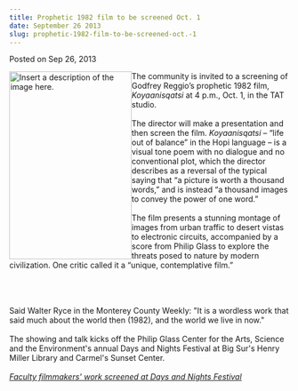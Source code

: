 ```yaml
---
title: Prophetic 1982 film to be screened Oct. 1
date: September 26 2013
slug: prophetic-1982-film-to-be-screened-oct.-1
---
```


 



<span class="date">Posted on Sep 26, 2013    </span>
<p><img alt="Insert a description of the image here." src="https://news.csumb.edu/sites/default/files/65/attachments/news/images/220px-koyaanisqatsi_poster.png" style="float:left; width:220px; height:338px">The community is
invited to a screening of Godfrey Reggio&#x2019;s prophetic 1982 film,
<em>Koyaanisqatsi</em> at 4 p.m., Oct. 1, in the TAT studio.<br>
<br>
The director will make a presentation and then screen the film.
<em>Koyaanisqatsi</em> &#x2013; &#x201C;life out of balance&#x201D; in the Hopi language
&#x2013; is a visual tone poem with no dialogue and no conventional plot,
which the director describes as a reversal of the typical saying
that &#x201C;a picture is worth a thousand words,&#x201D; and is instead &#x201C;a
thousand images to convey the power of one word.&#x201D;<br>
<br>
The film presents a stunning montage of images from urban traffic
to desert vistas to electronic circuits, accompanied by a score
from Philip Glass to explore the threats posed to nature by modern
civilization. One critic called it a &#x201C;unique, contemplative
film.&#x201D;</br></br></br></br></img></p>
<p>Said Walter Ryce in the Monterey County Weekly: &quot;It is a
wordless work that said much about the world then (1982), and the
world we live in now.&quot;&#xA0;<br>
<br>
The showing and talk kicks off the Philip Glass Center for the
Arts, Science and the Environment&apos;s annual Days and Nights Festival
at Big Sur&apos;s Henry Miller Library and Carmel&apos;s Sunset Center.<br>
<br>
<a href="../25/faculty-filmmakers-featured-days-and-nights-festival.html" rel="nofollow"><em>Faculty filmmakers&apos; work screened at Days and
Nights Festival</em></a></br></br></br></br></p>





```
